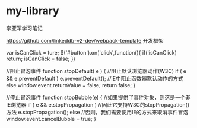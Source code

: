 # my-library
李亚军学习笔记

https://github.com/linkeddb-v2-dev/webpack-template   开发框架


var isCanClick = ture;
$('#button').on('click',function(){
    if(!isCanClick) return;
    isCanClick = false;
}) 

//阻止冒泡事件
function stopDefault( e ) { 
    //阻止默认浏览器动作(W3C) 
    if ( e && e.preventDefault ) 
        e.preventDefault(); 
    //IE中阻止函数器默认动作的方式 
    else 
        window.event.returnValue = false; 
    return false; 
}

//停止冒泡事件
function stopBubble(e) { 
//如果提供了事件对象，则这是一个非IE浏览器 
if ( e && e.stopPropagation ) 
    //因此它支持W3C的stopPropagation()方法 
    e.stopPropagation(); 
else 
    //否则，我们需要使用IE的方式来取消事件冒泡 
    window.event.cancelBubble = true; 
}